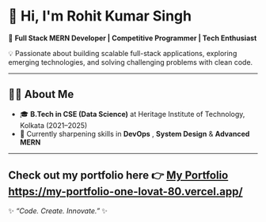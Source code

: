 # 👋 Hi, I'm Rohit Kumar Singh  

🚀 **Full Stack MERN Developer | Competitive Programmer | Tech Enthusiast**  

💡 Passionate about building scalable full-stack applications, exploring emerging technologies, and solving challenging problems with clean code.

---

## 🧑‍💻 About Me
- 🎓 **B.Tech in CSE (Data Science)** at Heritage Institute of Technology, Kolkata (2021–2025)  
- 🌱 Currently sharpening skills in **DevOps** , **System Design** & **Advanced MERN**  

---

Check out my portfolio here 👉 **[My Portfolio](https://my-portfolio-one-lovat-80.vercel.app/)**
https://my-portfolio-one-lovat-80.vercel.app/
---

✨ _“Code. Create. Innovate.”_ ✨
